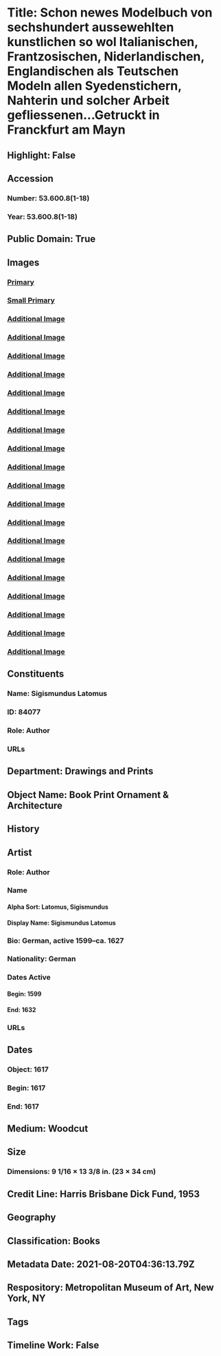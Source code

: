 # Title: Schon newes Modelbuch von sechshundert aussewehlten kunstlichen so wol Italianischen, Frantzosischen, Niderlandischen, Englandischen als Teutschen Modeln allen Syedenstichern, Nahterin und solcher Arbeit gefliessenen...Getruckt in Franckfurt am Mayn
## Highlight: False
## Accession
### Number: 53.600.8(1-18)
### Year: 53.600.8(1-18)
## Public Domain: True
## Images
### [Primary](https://images.metmuseum.org/CRDImages/dp/original/DP364419.jpg)
### [Small Primary](https://images.metmuseum.org/CRDImages/dp/web-large/DP364419.jpg)
### [Additional Image](https://images.metmuseum.org/CRDImages/dp/original/DP359638.jpg)
### [Additional Image](https://images.metmuseum.org/CRDImages/dp/original/DP364399.jpg)
### [Additional Image](https://images.metmuseum.org/CRDImages/dp/original/DP364402.jpg)
### [Additional Image](https://images.metmuseum.org/CRDImages/dp/original/DP364403.jpg)
### [Additional Image](https://images.metmuseum.org/CRDImages/dp/original/DP364404.jpg)
### [Additional Image](https://images.metmuseum.org/CRDImages/dp/original/DP364405.jpg)
### [Additional Image](https://images.metmuseum.org/CRDImages/dp/original/DP364406.jpg)
### [Additional Image](https://images.metmuseum.org/CRDImages/dp/original/DP364407.jpg)
### [Additional Image](https://images.metmuseum.org/CRDImages/dp/original/DP364408.jpg)
### [Additional Image](https://images.metmuseum.org/CRDImages/dp/original/DP364409.jpg)
### [Additional Image](https://images.metmuseum.org/CRDImages/dp/original/DP364410.jpg)
### [Additional Image](https://images.metmuseum.org/CRDImages/dp/original/DP364411.jpg)
### [Additional Image](https://images.metmuseum.org/CRDImages/dp/original/DP364412.jpg)
### [Additional Image](https://images.metmuseum.org/CRDImages/dp/original/DP364413.jpg)
### [Additional Image](https://images.metmuseum.org/CRDImages/dp/original/DP364414.jpg)
### [Additional Image](https://images.metmuseum.org/CRDImages/dp/original/DP364415.jpg)
### [Additional Image](https://images.metmuseum.org/CRDImages/dp/original/DP364416.jpg)
### [Additional Image](https://images.metmuseum.org/CRDImages/dp/original/DP364417.jpg)
### [Additional Image](https://images.metmuseum.org/CRDImages/dp/original/DP364418.jpg)
## Constituents
### Name: Sigismundus Latomus
### ID: 84077
### Role: Author
### URLs
## Department: Drawings and Prints
## Object Name: Book Print Ornament & Architecture
## History
## Artist
### Role: Author
### Name
#### Alpha Sort: Latomus, Sigismundus
#### Display Name: Sigismundus Latomus
### Bio: German, active 1599–ca. 1627
### Nationality: German
### Dates Active
#### Begin: 1599
#### End: 1632
### URLs
## Dates
### Object: 1617
### Begin: 1617
### End: 1617
## Medium: Woodcut
## Size
### Dimensions: 9 1/16 × 13 3/8 in. (23 × 34 cm)
## Credit Line: Harris Brisbane Dick Fund, 1953
## Geography
## Classification: Books
## Metadata Date: 2021-08-20T04:36:13.79Z
## Respository: Metropolitan Museum of Art, New York, NY
## Tags
## Timeline Work: False